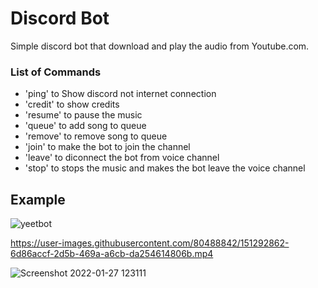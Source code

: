 # Discord Bot
Simple discord bot that download and play the audio from Youtube.com.

### List of Commands
* 'ping' to Show discord not internet connection
* 'credit' to show credits
* 'resume' to pause the music
* 'queue' to add song to queue
* 'remove' to remove song to queue
* 'join' to make the bot to join the channel
* 'leave' to diconnect the bot from voice channel
* 'stop' to stops the music and makes the bot leave the voice channel

## Example

![yeetbot](https://user-images.githubusercontent.com/80488842/151290612-0cd4be23-a568-43b8-abc4-3c157812c287.png)


https://user-images.githubusercontent.com/80488842/151292862-6d86accf-2d5b-469a-a6cb-da254614806b.mp4


![Screenshot 2022-01-27 123111](https://user-images.githubusercontent.com/80488842/151292319-5f1b4a86-8cb2-4fbe-bba3-e60a0652f894.png)

